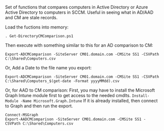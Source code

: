 Set of functions that compares computers in Active Directory or Azure Active Directory to computers in SCCM.  Useful in seeing what in AD/AAD and CM are stale records.

Load the fuctions into memory:

`. Get-DirectoryCMComparison.ps1`

Then execute with something similar to this for an AD comparison to CM:

`Export-ADCMComparison -SiteServer CM01.domain.com -CMSite SS1 -CSVPath C:\Shared\Computers.csv`

Or, Add a Date to the file name you export:

`Export-ADCMComparison -SiteServer CM01.domain.com -CMSite SS1 -CSVPath C:\Shared\Computers_$(get-date -Format yyyyMMdd).csv`

Or, for AAD to CM comparison:
First, you may have to install the Microsoft Graph Intune module first to get access to the needed cmdlts.
`Install-Module -Name Microsoft.Graph.Intune`
If it is already installed, then connect to Graph and then run the export.
```
Connect-MSGraph
Export-AADCMComparison -SiteServer CM01.domain.com -CMSite SS1 -CSVPath C:\Shared\Computers.csv
```
